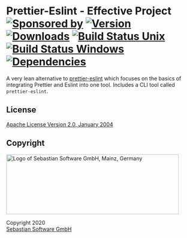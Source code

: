 # Prettier-Eslint - Effective Project<br/>[![Sponsored by][sponsor-img]][sponsor] [![Version][npm-version-img]][npm] [![Downloads][npm-downloads-img]][npm] [![Build Status Unix][travis-img]][travis] [![Build Status Windows][appveyor-img]][appveyor] [![Dependencies][deps-img]][deps]

[sponsor]: https://www.sebastian-software.de
[deps]: https://david-dm.org/sebastian-software/effective-prettier-eslint
[npm]: https://www.npmjs.com/package/@effective/eslint-config
[travis]: https://travis-ci.org/sebastian-software/effective-prettier-eslint
[appveyor]: https://ci.appveyor.com/project/swernerx/effective-prettier-eslint/branch/master
[sponsor-img]: https://badgen.net/badge/Sponsored%20by/Sebastian%20Software/692446
[deps-img]: https://badgen.net/david/dep/sebastian-software/effective-prettier-eslint
[npm-downloads-img]: https://badgen.net/npm/dm/@effective/eslint-config
[npm-version-img]: https://badgen.net/npm/v/@effective/eslint-config
[travis-img]: https://badgen.net/travis/sebastian-software/effective-prettier-eslint?label=unix%20build
[appveyor-img]: https://badgen.net/appveyor/ci/swernerx/effective-prettier-eslint?label=windows%20build

A very lean alternative to [prettier-eslint](https://github.com/prettier/prettier-eslint) which focuses on the basics of integrating Prettier and Eslint into one tool. Includes a CLI tool called `prettier-eslint`.

## License

[Apache License Version 2.0, January 2004](license)

## Copyright

<img src="https://cdn.rawgit.com/sebastian-software/sebastian-software-brand/0d4ec9d6/sebastiansoftware-en.svg" alt="Logo of Sebastian Software GmbH, Mainz, Germany" width="460" height="160"/>

Copyright 2020<br/>[Sebastian Software GmbH](http://www.sebastian-software.de)
